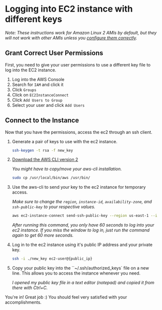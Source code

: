 # Logging into EC2 instance with different keys

*Note: These instructions work for Amazon Linux 2 AMIs by default, but they will not work with other AMIs unless you [configure them correctly](https://docs.aws.amazon.com/AWSEC2/latest/UserGuide/ec2-instance-connect-set-up.html).*

## Grant Correct User Permissions

First, you need to give your user permissions to use a different key file to log into the EC2 instance.

1. Log into the AWS Console
2. Search for `IAM` and click it
3. Click `Groups`
4. Click on `EC2InstanceConnect`
5. Click `Add Users to Group`
6. Select your user and click `Add Users`

## Connect to the Instance

Now that you have the permissions, access the ec2 through an ssh client.

1. Generate a pair of keys to use with the ec2 instance.

   ```bash
   ssh-keygen -t rsa -f new_key
   ```

2. [Download the AWS CLI version 2](https://docs.aws.amazon.com/cli/latest/userguide/install-cliv2.html)

   *You might have to copy/move your aws-cli installation.*

   ```bash
   sudo cp /usr/local/bin/aws /usr/bin/
   ```

3. Use the aws-cli to send your key to the ec2 instance for temporary access.

   *Make sure to change the `region`, `instance-id`, `availability-zone`, and `ssh-public-key` to your respective values.*

   ```bash
   aws ec2-instance-connect send-ssh-public-key --region us-east-1 --instance-id i-0dde2e21194e727ae --availability-zone us-east-1c --instance-os-user ec2-user --ssh-public-key file://new_key.pub
   ```

   *After running this command, you only have 60 seconds to log into your ec2 instance. If you miss the window to log in, just run the command again to get 60 more seconds.*

4. Log in to the ec2 instance using it's public IP address and your private key.

   ```bash
   ssh -i ./new_key ec2-user@{public_ip}
   ```

5. Copy your public key into the ``~/.ssh/authorized_keys` file on a new line. This allows you to access the instance whenever you need.

   *I opened my public key file in a text editor (notepad) and copied it from there with Ctrl+C.*

You're in! Great job :) You should feel very satisfied with your accomplishments.
